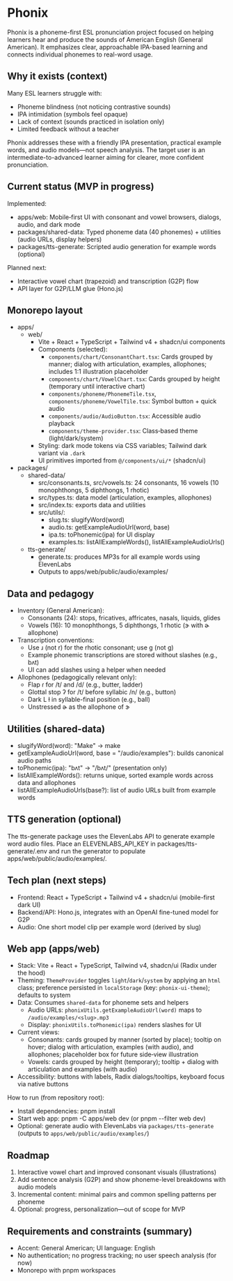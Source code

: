 # Phonix

Phonix is a phoneme-first ESL pronunciation project focused on helping learners hear and produce the sounds of American English (General American). It emphasizes clear, approachable IPA-based learning and connects individual phonemes to real-word usage.

## Why it exists (context)

Many ESL learners struggle with:
- Phoneme blindness (not noticing contrastive sounds)
- IPA intimidation (symbols feel opaque)
- Lack of context (sounds practiced in isolation only)
- Limited feedback without a teacher

Phonix addresses these with a friendly IPA presentation, practical example words, and audio models—not speech analysis. The target user is an intermediate-to-advanced learner aiming for clearer, more confident pronunciation.

## Current status (MVP in progress)

Implemented:
- apps/web: Mobile‑first UI with consonant and vowel browsers, dialogs, audio, and dark mode
- packages/shared-data: Typed phoneme data (40 phonemes) + utilities (audio URLs, display helpers)
- packages/tts-generate: Scripted audio generation for example words (optional)

Planned next:
- Interactive vowel chart (trapezoid) and transcription (G2P) flow
- API layer for G2P/LLM glue (Hono.js)

## Monorepo layout

- apps/
	- web/
		- Vite + React + TypeScript + Tailwind v4 + shadcn/ui components
		- Components (selected):
			- `components/chart/ConsonantChart.tsx`: Cards grouped by manner; dialog with articulation, examples, allophones; includes 1:1 illustration placeholder
			- `components/chart/VowelChart.tsx`: Cards grouped by height (temporary until interactive chart)
			- `components/phoneme/PhonemeTile.tsx`, `components/phoneme/VowelTile.tsx`: Symbol button + quick audio
			- `components/audio/AudioButton.tsx`: Accessible audio playback
			- `components/theme-provider.tsx`: Class‑based theme (light/dark/system)
		- Styling: dark mode tokens via CSS variables; Tailwind dark variant via `.dark`
		- UI primitives imported from `@/components/ui/*` (shadcn/ui)
- packages/
	- shared-data/
		- src/consonants.ts, src/vowels.ts: 24 consonants, 16 vowels (10 monophthongs, 5 diphthongs, 1 rhotic)
		- src/types.ts: data model (articulation, examples, allophones)
		- src/index.ts: exports data and utilities
		- src/utils/:
			- slug.ts: slugifyWord(word)
			- audio.ts: getExampleAudioUrl(word, base)
			- ipa.ts: toPhonemic(ipa) for UI display
			- examples.ts: listAllExampleWords(), listAllExampleAudioUrls()
	- tts-generate/
		- generate.ts: produces MP3s for all example words using ElevenLabs
		- Outputs to apps/web/public/audio/examples/

## Data and pedagogy

- Inventory (General American):
	- Consonants (24): stops, fricatives, affricates, nasals, liquids, glides
	- Vowels (16): 10 monophthongs, 5 diphthongs, 1 rhotic (ɝ with ɚ allophone)
- Transcription conventions:
	- Use ɹ (not r) for the rhotic consonant; use ɡ (not g)
	- Example phonemic transcriptions are stored without slashes (e.g., bʌt)
	- UI can add slashes using a helper when needed
- Allophones (pedagogically relevant only):
	- Flap ɾ for /t/ and /d/ (e.g., butter, ladder)
	- Glottal stop ʔ for /t/ before syllabic /n/ (e.g., button)
	- Dark L ɫ in syllable-final position (e.g., ball)
	- Unstressed ɚ as the allophone of ɝ

## Utilities (shared-data)

- slugifyWord(word): "Make" → make
- getExampleAudioUrl(word, base = "/audio/examples"): builds canonical audio paths
- toPhonemic(ipa): "bʌt" → "/bʌt/" (presentation only)
- listAllExampleWords(): returns unique, sorted example words across data and allophones
- listAllExampleAudioUrls(base?): list of audio URLs built from example words

## TTS generation (optional)

The tts-generate package uses the ElevenLabs API to generate example word audio files. Place an ELEVENLABS_API_KEY in packages/tts-generate/.env and run the generator to populate apps/web/public/audio/examples/.

## Tech plan (next steps)

- Frontend: React + TypeScript + Tailwind v4 + shadcn/ui (mobile-first dark UI)
- Backend/API: Hono.js, integrates with an OpenAI fine-tuned model for G2P
- Audio: One short model clip per example word (derived by slug)

## Web app (apps/web)

- Stack: Vite + React + TypeScript, Tailwind v4, shadcn/ui (Radix under the hood)
- Theming: `ThemeProvider` toggles `light`/`dark`/`system` by applying an `html` class; preference persisted in `localStorage` (key: `phonix-ui-theme`); defaults to system
- Data: Consumes `shared-data` for phoneme sets and helpers
	- Audio URLs: `phonixUtils.getExampleAudioUrl(word)` maps to `/audio/examples/<slug>.mp3`
	- Display: `phonixUtils.toPhonemic(ipa)` renders slashes for UI
- Current views:
	- Consonants: cards grouped by manner (sorted by place); tooltip on hover; dialog with articulation, examples (with audio), and allophones; placeholder box for future side‑view illustration
	- Vowels: cards grouped by height (temporary); tooltip + dialog with articulation and examples (with audio)
- Accessibility: buttons with labels, Radix dialogs/tooltips, keyboard focus via native buttons

How to run (from repository root):
- Install dependencies: pnpm install
- Start web app: pnpm -C apps/web dev (or pnpm --filter web dev)
- Optional: generate audio with ElevenLabs via `packages/tts-generate` (outputs to `apps/web/public/audio/examples/`)

## Roadmap

1) Interactive vowel chart and improved consonant visuals (illustrations)
2) Add sentence analysis (G2P) and show phoneme-level breakdowns with audio models
3) Incremental content: minimal pairs and common spelling patterns per phoneme
4) Optional: progress, personalization—out of scope for MVP

## Requirements and constraints (summary)

- Accent: General American; UI language: English
- No authentication; no progress tracking; no user speech analysis (for now)
- Monorepo with pnpm workspaces